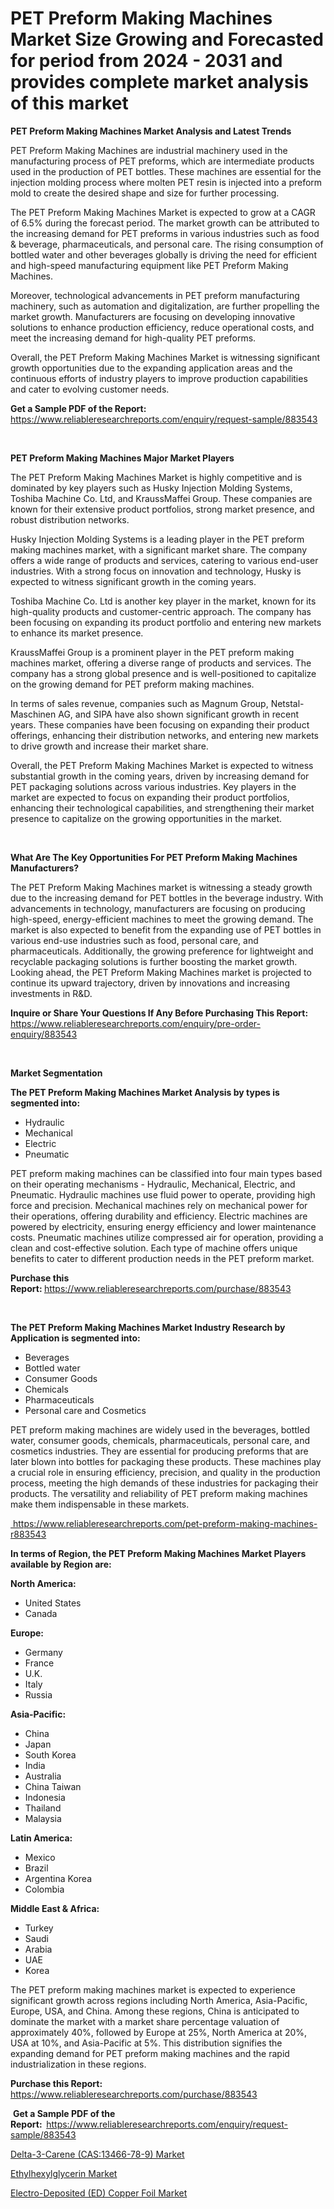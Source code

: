 <p><h1>PET Preform Making Machines Market Size Growing and Forecasted for period from 2024 - 2031 and provides complete market analysis of this market</h1></p><p><strong>PET Preform Making Machines Market Analysis and Latest Trends</strong></p>
<p><p>PET Preform Making Machines are industrial machinery used in the manufacturing process of PET preforms, which are intermediate products used in the production of PET bottles. These machines are essential for the injection molding process where molten PET resin is injected into a preform mold to create the desired shape and size for further processing.</p><p>The PET Preform Making Machines Market is expected to grow at a CAGR of 6.5% during the forecast period. The market growth can be attributed to the increasing demand for PET preforms in various industries such as food & beverage, pharmaceuticals, and personal care. The rising consumption of bottled water and other beverages globally is driving the need for efficient and high-speed manufacturing equipment like PET Preform Making Machines.</p><p>Moreover, technological advancements in PET preform manufacturing machinery, such as automation and digitalization, are further propelling the market growth. Manufacturers are focusing on developing innovative solutions to enhance production efficiency, reduce operational costs, and meet the increasing demand for high-quality PET preforms.</p><p>Overall, the PET Preform Making Machines Market is witnessing significant growth opportunities due to the expanding application areas and the continuous efforts of industry players to improve production capabilities and cater to evolving customer needs.</p></p>
<p><strong>Get a Sample PDF of the Report:&nbsp;</strong> <a href="https://www.reliableresearchreports.com/enquiry/request-sample/883543">https://www.reliableresearchreports.com/enquiry/request-sample/883543</a></p>
<p>&nbsp;</p>
<p><strong>PET Preform Making Machines Major Market Players</strong></p>
<p><p>The PET Preform Making Machines Market is highly competitive and is dominated by key players such as Husky Injection Molding Systems, Toshiba Machine Co. Ltd, and KraussMaffei Group. These companies are known for their extensive product portfolios, strong market presence, and robust distribution networks.</p><p>Husky Injection Molding Systems is a leading player in the PET preform making machines market, with a significant market share. The company offers a wide range of products and services, catering to various end-user industries. With a strong focus on innovation and technology, Husky is expected to witness significant growth in the coming years.</p><p>Toshiba Machine Co. Ltd is another key player in the market, known for its high-quality products and customer-centric approach. The company has been focusing on expanding its product portfolio and entering new markets to enhance its market presence.</p><p>KraussMaffei Group is a prominent player in the PET preform making machines market, offering a diverse range of products and services. The company has a strong global presence and is well-positioned to capitalize on the growing demand for PET preform making machines.</p><p>In terms of sales revenue, companies such as Magnum Group, Netstal-Maschinen AG, and SIPA have also shown significant growth in recent years. These companies have been focusing on expanding their product offerings, enhancing their distribution networks, and entering new markets to drive growth and increase their market share.</p><p>Overall, the PET Preform Making Machines Market is expected to witness substantial growth in the coming years, driven by increasing demand for PET packaging solutions across various industries. Key players in the market are expected to focus on expanding their product portfolios, enhancing their technological capabilities, and strengthening their market presence to capitalize on the growing opportunities in the market.</p></p>
<p>&nbsp;</p>
<p><strong>What Are The Key Opportunities For PET Preform Making Machines Manufacturers?</strong></p>
<p><p>The PET Preform Making Machines market is witnessing a steady growth due to the increasing demand for PET bottles in the beverage industry. With advancements in technology, manufacturers are focusing on producing high-speed, energy-efficient machines to meet the growing demand. The market is also expected to benefit from the expanding use of PET bottles in various end-use industries such as food, personal care, and pharmaceuticals. Additionally, the growing preference for lightweight and recyclable packaging solutions is further boosting the market growth. Looking ahead, the PET Preform Making Machines market is projected to continue its upward trajectory, driven by innovations and increasing investments in R&D.</p></p>
<p><strong>Inquire or Share Your Questions If Any Before Purchasing This Report:</strong> <a href="https://www.reliableresearchreports.com/enquiry/pre-order-enquiry/883543">https://www.reliableresearchreports.com/enquiry/pre-order-enquiry/883543</a></p>
<p>&nbsp;</p>
<p><strong>Market Segmentation</strong></p>
<p><strong>The PET Preform Making Machines Market Analysis by types is segmented into:</strong></p>
<p><ul><li>Hydraulic</li><li>Mechanical</li><li>Electric</li><li>Pneumatic</li></ul></p>
<p><p>PET preform making machines can be classified into four main types based on their operating mechanisms - Hydraulic, Mechanical, Electric, and Pneumatic. Hydraulic machines use fluid power to operate, providing high force and precision. Mechanical machines rely on mechanical power for their operations, offering durability and efficiency. Electric machines are powered by electricity, ensuring energy efficiency and lower maintenance costs. Pneumatic machines utilize compressed air for operation, providing a clean and cost-effective solution. Each type of machine offers unique benefits to cater to different production needs in the PET preform market.</p></p>
<p><strong>Purchase this Report:&nbsp;</strong><a href="https://www.reliableresearchreports.com/purchase/883543">https://www.reliableresearchreports.com/purchase/883543</a></p>
<p>&nbsp;</p>
<p><strong>The PET Preform Making Machines Market Industry Research by Application is segmented into:</strong></p>
<p><ul><li>Beverages</li><li>Bottled water</li><li>Consumer Goods</li><li>Chemicals</li><li>Pharmaceuticals</li><li>Personal care and Cosmetics</li></ul></p>
<p><p>PET preform making machines are widely used in the beverages, bottled water, consumer goods, chemicals, pharmaceuticals, personal care, and cosmetics industries. They are essential for producing preforms that are later blown into bottles for packaging these products. These machines play a crucial role in ensuring efficiency, precision, and quality in the production process, meeting the high demands of these industries for packaging their products. The versatility and reliability of PET preform making machines make them indispensable in these markets.</p></p>
<p><a href="https://www.reliableresearchreports.com/pet-preform-making-machines-r883543">&nbsp;https://www.reliableresearchreports.com/pet-preform-making-machines-r883543</a></p>
<p><strong>In terms of Region, the PET Preform Making Machines Market Players available by Region are:</strong></p>
<p>
    <p> <strong> North America: </strong>
        <ul>
            <li>United States</li>
            <li>Canada</li>
        </ul>
        </p> 
    <p> <strong> Europe: </strong>
        <ul>
            <li>Germany</li>
            <li>France</li>
            <li>U.K.</li>
            <li>Italy</li>
            <li>Russia</li>
        </ul>
        </p> 
    <p> <strong> Asia-Pacific: </strong>
        <ul>
            <li>China</li>
            <li>Japan</li>
            <li>South Korea</li>
            <li>India</li>
            <li>Australia</li>
            <li>China Taiwan</li>
            <li>Indonesia</li>
            <li>Thailand</li>
            <li>Malaysia</li>
        </ul>
        </p> 
    <p> <strong> Latin America: </strong>
        <ul>
            <li>Mexico</li>
            <li>Brazil</li>
            <li>Argentina Korea</li>
            <li>Colombia</li>
        </ul>
        </p> 
    <p> <strong> Middle East & Africa: </strong>
        <ul>
            <li>Turkey</li>
            <li>Saudi</li>
            <li>Arabia</li>
            <li>UAE</li>
            <li>Korea</li>
        </ul>
    </p>
    </p>
<p><p>The PET preform making machines market is expected to experience significant growth across regions including North America, Asia-Pacific, Europe, USA, and China. Among these regions, China is anticipated to dominate the market with a market share percentage valuation of approximately 40%, followed by Europe at 25%, North America at 20%, USA at 10%, and Asia-Pacific at 5%. This distribution signifies the expanding demand for PET preform making machines and the rapid industrialization in these regions.</p></p>
<p><strong>Purchase this Report: </strong><a href="https://www.reliableresearchreports.com/purchase/883543">https://www.reliableresearchreports.com/purchase/883543</a></p>
<p>&nbsp;<strong>Get a Sample PDF of the Report:&nbsp;&nbsp;</strong><a href="https://www.reliableresearchreports.com/enquiry/request-sample/883543">https://www.reliableresearchreports.com/enquiry/request-sample/883543</a></p>
<p><strong></strong></p>
<p><p><a href="https://www.linkedin.com/pulse/delta-3-carene-cas13466-78-9-market-centers-aspects-growth-jrbce?trackingId=XFd%2B3qxvzpi42z8kqgiteg%3D%3D">Delta-3-Carene (CAS:13466-78-9) Market</a></p><p><a href="https://issuu.com/reportprime-2/docs/ethylhexylglycerin-market-size-2030.pptx">Ethylhexylglycerin Market</a></p><p><a href="https://www.linkedin.com/pulse/electro-deposited-ed-copper-foil-market-research-report-unlocks-5f6te?trackingId=lnTWDB5kk9MmWkCh9RBgkg%3D%3D">Electro-Deposited (ED) Copper Foil Market</a></p></p>